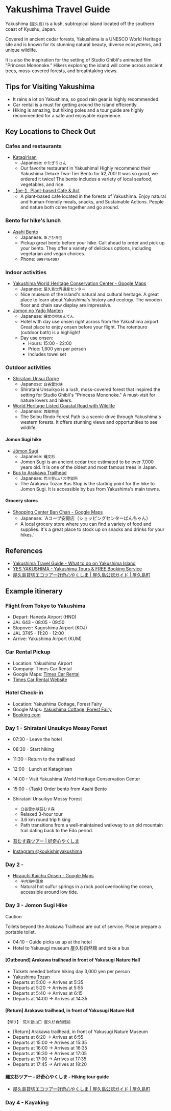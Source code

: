 # Yakushima Travel Guide

Yakushima (`屋久島`) is a lush, subtropical island located off the southern coast of Kyushu, Japan.

Covered in ancient cedar forests, Yakushima is a UNESCO World Heritage site and is known for its stunning natural beauty, diverse ecosystems, and unique wildlife.

It is also the inspiration for the setting of Studio Ghibli's animated film "Princess Mononoke." Hikers exploring the island will come across ancient trees, moss-covered forests, and breathtaking views.

## Tips for Visiting Yakushima

* It rains a lot on Yakushima, so good rain gear is highly recommended.
* Car rental is a must for getting around the island efficiently.
* Hiking is amazing, but hiking poles and a tour guide are highly recommended for a safe and enjoyable experience.

## Key Locations to Check Out


### Cafes and restaurants

* [Katagirisan](https://maps.app.goo.gl/fQiZwDPrqSGUiPhLA)
  * Japanese: `かたぎりさん`
  * Our favorite restaurant in Yakushima! Highly recommend their Yakushima Deluxe Two-Tier Bento for ¥2,700! It was so good, we ordered it twice! The bento includes a variety of local seafood, vegetables, and rice.
* [【ne-】 Plant-based Cafe & Act](https://maps.app.goo.gl/XToBR9pJqYpHR6RNA?g_st=in)
  * A plant-based cafe located in the forests of Yakushima. Enjoy natural and human-friendly meals, snacks, and Sustainable Actions. People and nature both come together and go around.


### Bento for hike's lunch

* [Asahi Bento](https://maps.app.goo.gl/zmpv4UCkuuhqPGYg6?g_st=in)
  * Japanese: `あさひ弁当`
  * Pickup great bento before your hike. Call ahead to order and pick up your bento. They offer a variety of delicious options, including vegetarian and vegan choices.
  * Phone: `0997464007`


### Indoor activities

* [Yakushima World Heritage Conservation Center - Google Maps](https://maps.app.goo.gl/P1JLDYYC2kFBQFHa9)
  * Japanese: `屋久島世界遺産センター`
  * Nice museum of the island's natural and cultural heritage. A great place to learn about Yakushima's history and ecology. The wooden floor and chain saw display are impressive.
* [Jomon no Yado Manten](https://maps.app.goo.gl/RcGRVikFdK5vHYCk8?g_st=in)
  * Japanese: `縄文の宿まんてん`
  * Hotel with day use onsen right across from the Yakushima airport. Great place to enjoy onsen before your flight. The rotenburo (outdoor bath) is a highlight!
  * Day use onsen:
    * Hours: 15:00 - 22:00
    * Price: 1,600 yen per person
    * Includes towel set


### Outdoor activities

* [Shiratani Unsui Gorge](https://maps.app.goo.gl/k9pWsCxSdryeX31N6?g_st=in)
  * Japanese: `白谷雲水峡`
  * Shiratani Unsuikyo is a lush, moss-covered forest that inspired the setting for Studio Ghibli's "Princess Mononoke." A must-visit for nature lovers and hikers.
* [World Heritage Listed Coastal Road with Wildlife](https://maps.app.goo.gl/EswnXbsKE7MmKuLM9?g_st=in)
  * Japanese: `西部林道`
  * The Seibu Rindo Forest Path is a scenic drive through Yakushima's western forests. It offers stunning views and opportunities to see wildlife.


#### Jomon Sugi hike

* [Jōmon Sugi](https://maps.app.goo.gl/RwBr2ne4m7zWrc7f9?g_st=in)
  * Japanese: `縄文杉`
  * Jomon Sugi is an ancient cedar tree estimated to be over 7,000 years old. It is one of the oldest and most famous trees in Japan.
* [Bus to Arakawa Trailhead](https://maps.app.goo.gl/z5mzMdYGWmo5y4TH6?g_st=in)
  * Japanese: `荒川登山バス停留所`
  * The Arakawa Tozan Bus Stop is the starting point for the hike to Jomon Sugi. It is accessible by bus from Yakushima's main towns.


#### Grocery stores

* [Shopping Center Ban Chan - Google Maps](https://maps.app.goo.gl/fmXcu2tSJxhMweaC6)
  * Japanese: `Aコープ安房店（ショッピングセンターばんちゃん）
  * A local grocery store where you can find a variety of food and supplies. It's a great place to stock up on snacks and drinks for your hikes.`


## References

* [Yakushima Travel Guide - What to do on Yakushima Island](https://www.japan-guide.com/e/e4650.html)
* [YES YAKUSHIMA - Yakushima Tours & FREE Booking Service](https://yesyakushima.com/)
* [屋久島貸切エコツアー好奇心やくしま | 屋久島公認ガイド | 屋久島町](https://www.koukishin8940.com/)


## Example itinerary


### Flight from Tokyo to Yakushima

* Depart: Haneda Airport (HND)
* JAL 643 - 08:05 - 09:50
* Stopover: Kagoshima Airport (KOJ)
* JAL 3745 - 11:20 - 12:00
* Arrive: Yakushima Airport (KUM)


### Car Rental Pickup

* Location: Yakushima Airport
* Company: Times Car Rental
* Google Maps: [Times Car Rental](https://maps.app.goo.gl/a5dGccP3Dn1PXbtMA)
* [Times Car Rental Website](https://rental.timescar.jp/kagoshima/shop/4611/?layout=0&btn=0)


### Hotel Check-in

* Location: Yakushima Cottage, Forest Fairy
* Google Maps: [Yakushima Cottage, Forest Fairy](https://maps.app.goo.gl/dBqmDxxg4t6gMzvh7)
* [Booking.com](https://www.booking.com/Share-CpEumG)


### Day 1 - Shiratani Unsuikyo Mossy Forest

* 07:30 - Leave the hotel
* 08:30 - Start hiking
* 11:30 - Return to the trailhead
* 12:00 - Lunch at Katagirisan
* 14:00 - Visit Yakushima World Heritage Conservation Center
* 15:00 - {Task} Order bento from Asahi Bento

* Shiratani Unsuikyo Mossy Forest
  * `白谷雲水峡苔むす森`
  * Relaxed 3-hour tour
  * 3.6 km round trip hiking
  * Path transitions from a well-maintained walkway to an old mountain trail dating back to the Edo period.
* [苔むす森ツアー | 好奇心やくしま](https://www.koukishin8940.com/%E8%8B%94%E3%82%80%E3%81%99%E6%A3%AE%E3%83%84%E3%82%A2%E3%83%BC)
* [Instagram @koukishinyakushima](https://www.instagram.com/koukishinyakushima)


### Day 2 -

* [Hirauchi Kaichu Onsen - Google Maps](https://maps.app.goo.gl/SqV8bqnJsANCxD2N8)
  * `平内海中温泉`
  * Natural hot sulfur springs in a rock pool overlooking the ocean, accessible around low tide.


### Day 3 - Jomon Sugi Hike

> [!CAUTION]
> Toilets beyond the Arakawa Trailhead are out of service. Please prepare a portable toilet.

* 04:10 - Guide picks us up at the hotel
* Hotel to Yakusugi museum 屋久杉自然館 and take a bus


#### [Outbound] Arakawa trailhead in front of Yakusugi Nature Hall

* Tickets needed before hiking day 3,000 yen per person
* [Yakushima Tozan](http://yakushima-tozan.com/bus/)
* Departs at 5:00 → Arrives at 5:35
* Departs at 5:20 → Arrives at 5:55
* Departs at 5:40 → Arrives at 6:15
* Departs at 14:00 → Arrives at 14:35


#### [Return] Arakawa trailhead, in front of Yakusugi Nature Hall

`【帰り】 荒川登山口 屋久杉自然館前`

* [Return] Arakawa trailhead, in front of Yakusugi Nature Museum
* Departs at 6:20 → Arrives at 6:55
* Departs at 15:00 → Arrives at 15:35
* Departs at 16:00 → Arrives at 16:35
* Departs at 16:30 → Arrives at 17:05
* Departs at 17:00 → Arrives at 17:35
* Departs at 17:45 → Arrives at 18:20


#### 縄文杉ツアー - 好奇心やくしま - Hiking tour guide

* [屋久島貸切エコツアー好奇心やくしま | 屋久島公認ガイド | 屋久島町](https://www.koukishin8940.com/)


### Day 4 - Kayaking
